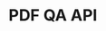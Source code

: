 # PDF QA API

<!-- TODO documentation -->
<!-- TODO Dockerize app -->
<!-- TODO stats, metrics, latency -->